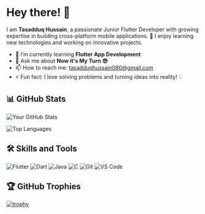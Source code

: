 # Hey there! 👋

I am **Tasadduq Hussain**, a passionate Junior Flutter Developer with growing expertise in building cross-platform mobile applications. 🚀 I enjoy learning new technologies and working on innovative projects.

- 🌱 I’m currently learning **Flutter App Development**
- 💬 Ask me about **Now it's My Turn 😎**
- 📫 How to reach me: [tasadduqhussain080@gmail.com](mailto:tasadduqhussain080@gmail.com)
- ⚡ Fun fact: I love solving problems and turning ideas into reality! 💡

## 📊 GitHub Stats

![Your GitHub Stats](https://github-readme-stats.vercel.app/api?username=Tasadduq-Hussain&show_icons=true&theme=radical)

![Top Languages](https://github-readme-stats.vercel.app/api/top-langs/?username=Tasadduq-Hussain&layout=compact&theme=radical)

## 🛠 Skills and Tools

![Flutter](https://img.shields.io/badge/-Flutter-02569B?style=flat-square&logo=flutter&logoColor=white)
![Dart](https://img.shields.io/badge/-Dart-0175C2?style=flat-square&logo=dart&logoColor=white)
![Java](https://img.shields.io/badge/-Java-007396?style=flat-square&logo=java&logoColor=white)
![C](https://img.shields.io/badge/-C-A8B9CC?style=flat-square&logo=c&logoColor=white)
![Git](https://img.shields.io/badge/-Git-F05032?style=flat-square&logo=git&logoColor=white)
![VS Code](https://img.shields.io/badge/-VS%20Code-007ACC?style=flat-square&logo=visual-studio-code&logoColor=white)

## 🏆 GitHub Trophies
[![trophy](https://github-profile-trophy.vercel.app/?username=Tasadduq-Hussain&theme=dracula)](https://github.com/ryo-ma/github-profile-trophy)
